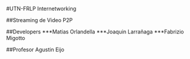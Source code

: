 #UTN-FRLP Internetworking

##Streaming de Video P2P

##Developers
***Matias Orlandella
***Joaquin Larrañaga
***Fabrizio Migotto

##Profesor
Agustin Eijo


